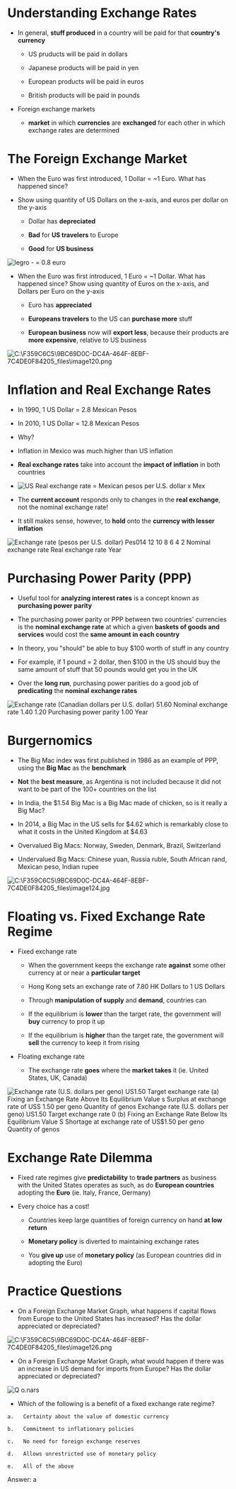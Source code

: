 # Understanding Exchange Rates

  -   In general, **stuff produced** in a country will be paid for that
      **country's currency**
    
      -   US pruducts will be paid in dollars
    
      -   Japanese products will be paid in yen
    
      -   European products will be paid in euros
    
      -   British products will be paid in pounds

  -   Foreign exchange markets
    
      -   **market** in which **currencies** are **exchanged** for each
          other in which exchange rates are determined

# The Foreign Exchange Market

  -   When the Euro was first introduced, 1 Dollar = ~1 Euro. What has
      happened since?

  -   Show using quantity of US Dollars on the x-axis, and euros per
      dollar on the y-axis
    
      -   Dollar has **depreciated**
    
      -   **Bad** for **US travelers** to Europe
    
      -   **Good** for **US business**

  ![legro - = 0.8 euro ](./media/image119.png)

  -   When the Euro was first introduced, 1 Euro = ~1 Dollar. What has
      happened since? Show using quantity of Euros on the x-axis, and
      Dollars per Euro on the y-axis
    
      -   Euro has **appreciated**
    
      -   **Europeans travelers** to the US can **purchase more** stuff
    
      -   **European business** now will **export less**, because their
          products are **more expensive**, relative to US
  business

  ![C:\\F359C6C5\\9BC69D0C-DC4A-464F-8EBF-7C4DE0F84205\_files\\image120.png](./media/image120.png)

# Inflation and Real Exchange Rates

  -   In 1990, 1 US Dollar = 2.8 Mexican Pesos

  -   In 2010, 1 US Dollar = 12.8 Mexican Pesos

  -   Why?

  -   Inflation in Mexico was much higher than US inflation

  -   **Real exchange rates** take into account the **impact of
      inflation** in both countries

  -   ![US Real exchange rate = Mexican pesos per U.S. dollar x Mex
      ](./media/image121.png)

  -   The **current account** responds only to changes in the **real
      exchange**, not the nominal exchange rate\!

  -   It still makes sense, however, to **hold** onto the **currency
      with lesser inflation**

  ![Exchange rate (pesos per U.S. dollar) Pes014 12 10 8 6 4 2 Nominal
  exchange rate Real exchange rate Year ](./media/image122.png)

# Purchasing Power Parity (PPP)

  -   Useful tool for **analyzing interest rates** is a concept known as
      **purchasing power parity**

  -   The purchasing power parity or PPP between two countries'
      currencies is the **nominal exchange rate** at which a given
      **baskets of goods and services** would cost the **same amount in
      each country**

  -   In theory, you "should" be able to buy $100 worth of stuff in any
      country

  -   For example, if 1 pound = 2 dollar, then $100 in the US should buy
      the same amount of stuff that 50 pounds would get you in the UK

  -   Over the **long run**, purchasing power parities do a good job of
      **predicating** the **nominal exchange rates**

![Exchange rate (Canadian dollars per U.S. dollar) 51.60 Nominal
exchange rate 1.40 1.20 Purchasing power parity 1.00 Year
](./media/image123.png)

# Burgernomics

  -   The Big Mac index was first published in 1986 as an example of
      PPP, using the **Big Mac** as the **benchmark**

  -   **Not** the **best measure**, as Argentina is not included because
      it did not want to be part of the 100+ countries on the list

  -   In India, the $1.54 Big Mac is a Big Mac made of chicken, so is it
      really a Big Mac?

  -   In 2014, a Big Mac in the US sells for $4.62 which is remarkably
      close to what it costs in the United Kingdom at $4.63

  -   Overvalued Big Macs: Norway, Sweden, Denmark, Brazil, Switzerland

  -   Undervalued Big Macs: Chinese yuan, Russia ruble, South African
      rand, Mexican peso, Indian
  rupee

  ![C:\\F359C6C5\\9BC69D0C-DC4A-464F-8EBF-7C4DE0F84205\_files\\image124.jpg](./media/image124.jpg)

# Floating vs. Fixed Exchange Rate Regime

  -   Fixed exchange rate
    
      -   When the government keeps the exchange rate **against** some
          other currency at or near a **particular target**
    
      -   Hong Kong sets an exchange rate of 7.80 HK Dollars to 1 US
          Dollars
    
      -   Through **manipulation of supply** and **demand**, countries
          can
    
      -   If the equilibrium is **lower** than the target rate, the
          government will **buy** currency to prop it up
    
      -   If the equilibrium is **higher** than the target rate, the
          government will **sell** the currency to keep it from rising

  -   Floating exchange rate
    
      -   The exchange rate **goes** where the **market takes** it (ie.
          United States, UK, Canada)

![Exchange rate (U.S. dollars per geno) US$1.50 Target exchange rate (a)
Fixing an Exchange Rate Above Its Equilibrium Value s Surplus at
exchange rate of USS 1.50 per geno Quantity of genos Exchange rate (U.S.
dollars per geno) US$1.50 Target exchange rate 0 (b) Fixing an Exchange
Rate Below Its Equilibrium Value S Shortage at exchange rate of US$1.50
per geno Quantity of genos ](./media/image125.png)

# Exchange Rate Dilemma

  -   Fixed rate regimes give **predictability** to **trade partners**
      as business with the United States operates as such, as do
      **European countries** adopting the **Euro** (ie. Italy, France,
      Germany)

  -   Every choice has a cost\!
    
      -   Countries keep large quantities of foreign currency on hand
          **at low return**
    
      -   **Monetary policy** is diverted to maintaining exchange rates
    
      -   You **give up** use of **monetary policy** (as European
          countries did in adopting the Euro)

# Practice Questions

  -   On a Foreign Exchange Market Graph, what happens if capital flows
      from Europe to the United States has increased? Has the dollar
      appreciated or
  depreciated?

  ![C:\\F359C6C5\\9BC69D0C-DC4A-464F-8EBF-7C4DE0F84205\_files\\image126.png](./media/image126.png)

  -   On a Foreign Exchange Market Graph, what would happen if there was
      an increase in US demand for imports from Europe? Has the dollar
      appreciated or depreciated?

  ![Q o.nars ](./media/image127.png)

  -   Which of the following is a benefit of a fixed exchange rate
      regime?
    
    a.   Certainty about the value of domestic currency
    
    b.   Commitment to inflationary policies
    
    c.   No need for foreign exchange reserves
    
    d.   Allows unrestricted use of monetary policy
    
    e.   All of the above

  Answer: a